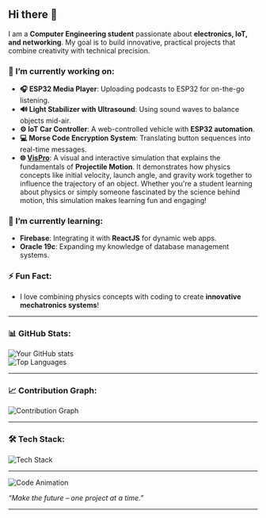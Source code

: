 ## Hi there 👋  

<!--  
**xfloksyx/xfloksyx** is a ✨ _special_ ✨ repository because its `README.md` (this file) appears on your GitHub profile.  
-->

I am a **Computer Engineering student** passionate about **electronics, IoT, and networking**. My goal is to build innovative, practical projects that combine creativity with technical precision.  

### 🔭 I’m currently working on:  
- **🎧 ESP32 Media Player**: Uploading podcasts to ESP32 for on-the-go listening.  
- **🔊 Light Stabilizer with Ultrasound**: Using sound waves to balance objects mid-air.  
- **⚙️ IoT Car Controller**: A web-controlled vehicle with **ESP32 automation**.  
- **💻 Morse Code Encryption System**: Translating button sequences into real-time messages.
- **🌐 [VisPro](https://vispro.vercel.app)**: A visual and interactive simulation that explains the fundamentals of **Projectile Motion**. It demonstrates how physics concepts like initial velocity, launch angle, and gravity work together to influence the trajectory of an object. Whether you're a student learning about physics or simply someone fascinated by the science behind motion, this simulation makes learning fun and engaging!  
 

### 🌱 I’m currently learning: 
- **Firebase**: Integrating it with **ReactJS** for dynamic web apps.  
- **Oracle 19c**: Expanding my knowledge of database management systems.  



### ⚡ Fun Fact:  
- I love combining physics concepts with coding to create **innovative mechatronics systems**!  

---

### 📊 GitHub Stats:  
![Your GitHub stats](https://github-readme-stats.vercel.app/api?username=xfloksyx&show_icons=true&theme=tokyonight)  
![Top Languages](https://github-readme-stats.vercel.app/api/top-langs/?username=xfloksyx&layout=compact&theme=tokyonight)  

---

### 📈 Contribution Graph:  
![Contribution Graph](https://github-readme-activity-graph.vercel.app/graph?username=xfloksyx&theme=tokyo-night)  

---

### 🛠️ Tech Stack:  
![Tech Stack](https://skillicons.dev/icons?i=python,go,js,react,arduino,raspberrypi,bootstrap,html,css,github,firebase,oracle)  

---
![Code Animation](https://media.giphy.com/media/qgQUggAC3Pfv687qPC/giphy.gif)  


_“Make the future – one project at a time.”_

---


